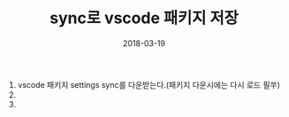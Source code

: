 ﻿---
layout:  post 
title:  "sync로 vscode 패키지 저장"
date: 2018-03-19 
categories: explanation 
tags: vscode
---

1. vscode 패키지 settings sync를 다운받는다.(패키지 다운시에는 다시 로드 필쑤)
2. 
2. 


